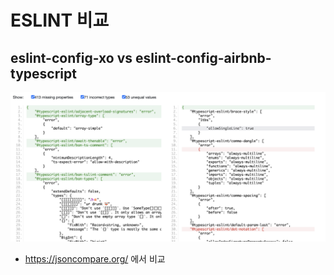# ESLINT 비교

## eslint-config-xo vs eslint-config-airbnb-typescript

<img src="./compare_lint.png" width="600px" title="compare_lint"/>

- https://jsoncompare.org/ 에서 비교
